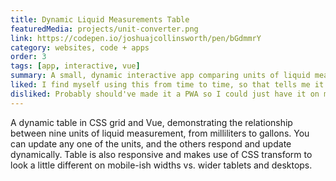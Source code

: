 ```yaml
---
title: Dynamic Liquid Measurements Table
featuredMedia: projects/unit-converter.png
link: https://codepen.io/joshuajcollinsworth/pen/bGdmmrY
category: websites, code + apps
order: 3
tags: [app, interactive, vue]
summary: A small, dynamic interactive app comparing units of liquid measurement.
liked: I find myself using this from time to time, so that tells me it's useful.
disliked: Probably should've made it a PWA so I could just have it on my phone.
---
```


A dynamic table in CSS grid and Vue, demonstrating the relationship between nine units of liquid measurement, from milliliters to gallons. You can update any one of the units, and the others respond and update dynamically. Table is also responsive and makes use of CSS transform to look a little different on mobile-ish widths vs. wider tablets and desktops.
